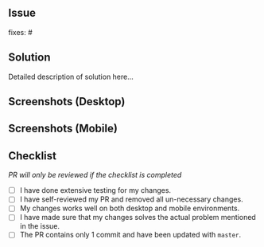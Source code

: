 ## Issue
fixes: #

## Solution
Detailed description of solution here...

## Screenshots (Desktop)


## Screenshots (Mobile)


## Checklist
*PR will only be reviewed if the checklist is completed*
- [ ] I have done extensive testing for my changes.
- [ ] I have self-reviewed my PR and removed all un-necessary changes.
- [ ] My changes works well on both desktop and mobile environments.
- [ ] I have made sure that my changes solves the actual problem mentioned in the issue.
- [ ] The PR contains only 1 commit and have been updated with `master`.
